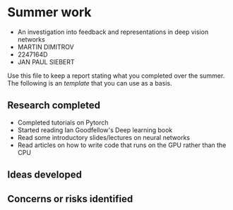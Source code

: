 # Summer work

* An investigation into feedback and representations in deep vision networks
* MARTIN DIMITROV
* 2247164D
* JAN PAUL SIEBERT

Use this file to keep a report stating what you completed over the summer. The following is an *template* that you can use as a basis. 

## Research completed
* Completed tutorials on Pytorch
* Started reading Ian Goodfellow's Deep learning book
* Read some introductory slides/lectures on neural networks
* Read articles on how to write code that runs on the GPU rather than the CPU


## Ideas developed

## Concerns or risks identified



